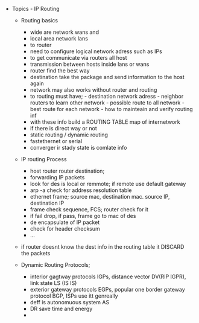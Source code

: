 - Topics - IP Routing
  - Routing basics
    - wide are network wans and 
    - local area network lans 
    - to router
    - need to configure logical network adress such as IPs
    - to get communicate via routers all host
    - transmission between hosts inside lans or wans
    - router find the best way
    - destination take the package and send information to the host again
    - network may also works without router and routing
    - to routing must have; - destination network adress
                            - neighbor routers to learn other network
                            - possible route to all network
                            - best route for each network
                            - how  to mainteain and verify routing inf
    - with these info build a ROUTING TABLE map of internetwork
    - if there is direct way or not
    - static routing / dynamic routing
    - fastethernet or serial
    - converger ir stady state is comlate info
  
  
  - IP routing Process
    - host router router destination;
    - forwarding IP packets
    - look for des is local or remmote; if remote use default gateway
    - arp -a check for address resolution table
    - ethernet frame; source mac, destination mac. source IP, destination IP
    - frame check sequence, FCS; router check for it
    - if fail drop, if pass, frame go to mac of des
    - de encapsulate of IP packet
    - check for header checksum
    - ...
     
  - if router doesnt know the dest info in the routing table it DISCARD the packets
      
  - Dynamic Routing Protocols; 
    - interior gagtway protocols IGPs, distance vector DV(RIP IGPR), link state LS (IS IS) 
    - exterior gateway protocols EGPs, popular one border gateway protocol BGP, ISPs use itt genreally
    - deff is autonomuous system AS
    - DR save time and energy
    - 
    
 
